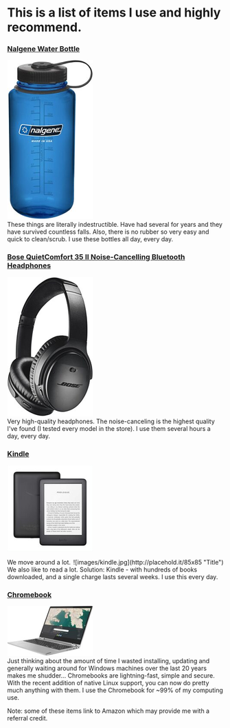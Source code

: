 # This is a list of items I use and highly recommend.

### [Nalgene Water Bottle](https://amzn.to/3w2dHCW)
![img](images/nalgene.jpg)  
These things are literally indestructible. Have had several for years and they have survived countless falls. Also, there is no rubber so very easy and quick to clean/scrub.
I use these bottles all day, every day.  

### [Bose QuietComfort 35 II Noise-Cancelling Bluetooth Headphones](https://amzn.to/3vR3bOH)
![img](images/bose.jpg)  
Very high-quality headphones. The noise-canceling is the highest quality I've found (I tested every model in the store).
I use them several hours a day, every day.  

### [Kindle](https://amzn.to/3cXXvcX)
![img](images/kindle.jpg)  
<div style="float: right">
    ![images/kindle.jpg](http://placehold.it/85x85 "Title")
</div>
We move around a lot. We also like to read a lot. Solution: Kindle - with hundreds of books downloaded, and a single charge lasts several weeks.
I use this every day.  

### [Chromebook](https://amzn.to/2PnLa9N)
![img](images/chromebook.jpg)  
Just thinking about the amount of time I wasted installing, updating and generally waiting around for Windows machines over the last 20 years makes me shudder...
Chromebooks are lightning-fast, simple and secure. With the recent addition of native Linux support, you can now do pretty much anything with them.
I use the Chromebook for ~99% of my computing use.

Note: some of these items link to Amazon which may provide me with a referral credit.  